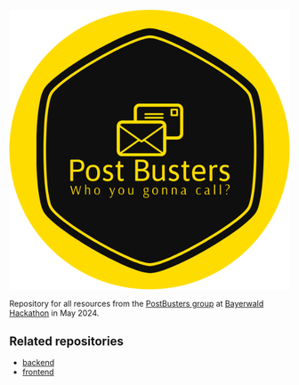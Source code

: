 ![PostBusters icon](/images/PostBusters_icon.png)

Repository for all resources from the [PostBusters group](https://www.linkedin.com/posts/domenic-sommer-5b8069243_ict1-b4y3rw4ld-smartpostbox-activity-7199766683329208320-qLJM?utm_source=share&utm_medium=member_desktop) at [Bayerwald Hackathon](https://www.bayerwald-hackathon.de/) in May 2024.

## Related repositories

- [backend](https://github.com/Lucas-vK/PostBusters-backend)  
- [frontend]()  
